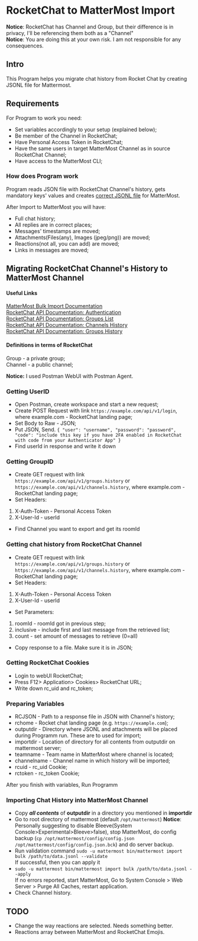 # RocketChat to MatterMost Import

**Notice**: RocketChat has Channel and Group, but their difference is in privacy, I'll be referencing them both as a "Channel"  
**Notice**: You are doing this at your own risk. I am not responsible for any consequences.

## Intro
This Program helps you migrate chat history from Rocket Chat by creating JSONL file for Mattermost.


## Requirements
For Program to work you need:
- Set variables accordingly to your setup (explained below);
- Be member of the Channel in RocketChat;
- Have Personal Access Token in RocketChat;
- Have the same users in target MatterMost Channel as in source RocketChat Channel;
- Have access to the MatterMost CLI;

### How does Program work

Program reads JSON file with RocketChat Channel's history, gets mandatory keys' values and creates [correct JSONL file](https://docs.mattermost.com/deployment/bulk-loading.html#post-object) for MatterMost.

After Import to MatterMost you will have:
- Full chat history;
- All replies are in correct places;
- Messages' timestamps are moved;
- Attachments(Files(any),  Images (jpeg/png)) are moved;
- Reactions(not all, you can add) are moved;
- Links in messages are moved;

## Migrating RocketChat Channel's History to MatterMost Channel
#### Useful Links
[MatterMost Bulk Import Documentation](https://docs.mattermost.com/deployment/bulk-loading.html)  
[RocketChat API Documentation: Authentication](https://docs.rocket.chat/api/rest-api/methods/authentication/login)  
[RocketChat API Documentation: Groups List](https://docs.rocket.chat/api/rest-api/methods/groups/list)  
[RocketChat API Documentation: Channels History](https://docs.rocket.chat/api/rest-api/methods/channels/history)  
[RocketChat API Documentation: Groups History](https://docs.rocket.chat/api/rest-api/methods/groups/history)  

#### Definitions in terms of RocketChat
Group - a private group;  
Channel - a public channel;

**Notice:** I used Postman WebUI with Postman Agent.
### Getting UserID
- Open Postman, create workspace and start a new request;
- Create POST Request with link `https://example.com/api/v1/login`, where example.com - RocketChat landing page;
- Set Body to Raw - JSON;
- Put JSON, Send.
`
{
    "user": "username",
    "password": "password",
    "code": "include this key if you have 2FA enabled in RocketChat with code from your Authenticator App"
}
`
- Find userId in response and write it down

### Getting GroupID
- Create GET request with link `https://example.com/api/v1/groups.history` or `https://example.com/api/v1/channels.history`, where example.com - RocketChat landing page;
- Set Headers:
1. X-Auth-Token - Personal Access Token
2. X-User-Id - userId
- Find Channel you want to export and get its roomId

### Getting chat history from RocketChat Channel
- Create GET request with link `https://example.com/api/v1/groups.history` or `https://example.com/api/v1/channels.history`, where example.com - RocketChat landing page;
- Set Headers:
1. X-Auth-Token - Personal Access Token
2. X-User-Id - userId
- Set Parameters:
1. roomId - roomId got in previous step;
2. inclusive - include first and last message from the retrieved list;
3. count - set amount of messages to retrieve (0=all)
- Copy response to a file. Make sure it is in JSON;

### Getting RocketChat Cookies
- Login to webUI RocketChat;
- Press F12> Application> Cookies> RocketChat URL;
- Write down rc_uid and rc_token;

### Preparing Variables
- RCJSON - Path to a response file in JSON with Channel's history;
- rchome - Rocket chat landing page (e.g. `https://example.com`);
- outputdir - Directory where JSONL and attachments will be placed during Programm run. These are to used for import;
- importdir - Location of directory for all contents from outputdir on mattermost server;
- teamname - Team name in MatterMost where channel is located;
- channelname - Channel name in which history will be imported;
- rcuid - rc_uid Cookie;
- rctoken - rc_token Cookie;  

After you finish with variables, Run Programm

### Importing Chat History into MatterMost Channel
- Copy ***all contents*** of **outputdir** in a directory you mentioned in **importdir**
- Go to root directory of mattermost (default `/opt/mattermost`)
**Notice**: Personally suggesting to disable Bleeve(System Console>Experimental>Bleeve>false), stop MatterMost, do config backup (`cp /opt/mattermost/config/config.json /opt/mattermost/config/config.json.bck`) and do server backup.
- Run validation command `sudo -u mattermost bin/mattermost import bulk /path/to/data.jsonl --validate`  
If successful, then you can apply it
- `sudo -u mattermost bin/mattermost import bulk /path/to/data.jsonl --apply`  
If no errors reported, start MatterMost, Go to System Console > Web Server > Purge All Caches, restart application.  
- Check Channel history.

## TODO
- Change the way reactions are selected. Needs something better.
- Reactions array between MatterMost and RocketChat Emojis.
